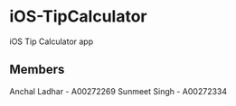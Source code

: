 # iOS-TipCalculator
iOS Tip Calculator app

## Members
Anchal Ladhar - A00272269
Sunmeet Singh - A00272334
